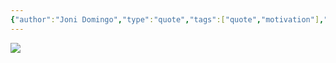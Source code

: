 ```yaml
---
{"author":"Joni Domingo","type":"quote","tags":["quote","motivation"],"dg-publish":true,"dg-hide":true,"title":"Be the person who still tries","permalink":"/be-the-person-who-still-tries/","hide":true,"dgPassFrontmatter":true}
---
```




![](https://i.imgur.com/CK3xZD4.png)